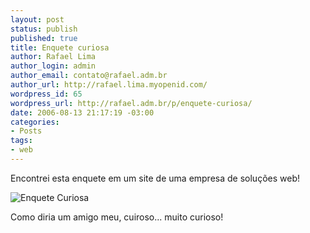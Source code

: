 ```yaml
--- 
layout: post
status: publish
published: true
title: Enquete curiosa
author: Rafael Lima
author_login: admin
author_email: contato@rafael.adm.br
author_url: http://rafael.lima.myopenid.com/
wordpress_id: 65
wordpress_url: http://rafael.adm.br/p/enquete-curiosa/
date: 2006-08-13 21:17:19 -03:00
categories: 
- Posts
tags: 
- web
---
```

<p>Encontrei esta enquete em um site de uma empresa de solu&ccedil;&otilde;es web!</p>
<img id="image64" src="http://rafael.adm.br/wp-content/uploads/2006/08/enquete_curiosa.png" alt="Enquete Curiosa" />
<p>Como diria um amigo meu, cuiroso... muito curioso!</p>

